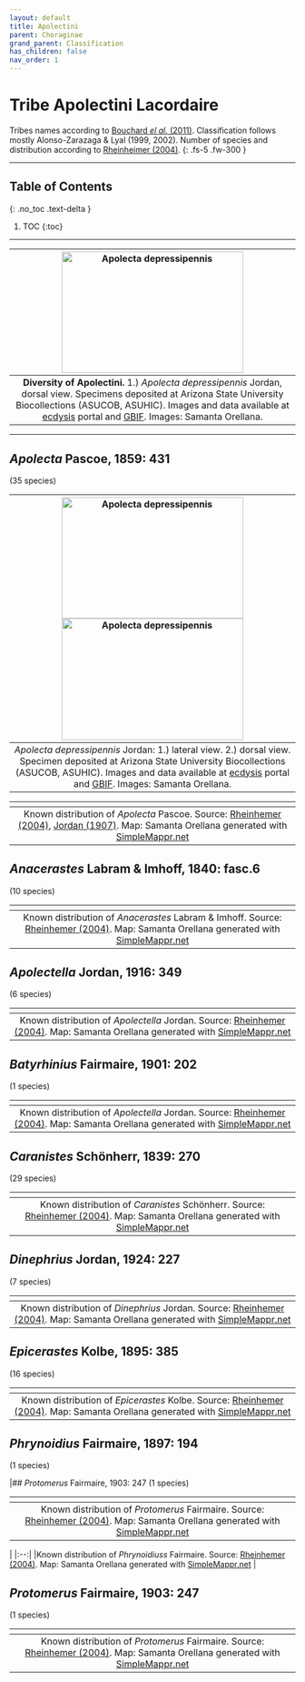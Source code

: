 ```yaml
---
layout: default
title: Apolectini
parent: Choraginae
grand_parent: Classification
has_children: false
nav_order: 1
---
```



# Tribe Apolectini Lacordaire

Tribes names according to [Bouchard _el al._ (2011)](https://zookeys.pensoft.net/articles.php?id=4001). Classification follows mostly Alonso-Zarazaga & Lyal (1999, 2002). Number of species and distribution according to [Rheinheimer (2004)](https://www.zobodat.at/pdf/Mitt-Ent-Ver-Stuttgart_39_2004_0001-0244.pdf).
{: .fs-5 .fw-300 }

---

## Table of Contents
{: .no_toc .text-delta }

1. TOC
{:toc}

---

| [<img src="https://serv.biokic.asu.edu/imglib/ecdysis/ASU_ASUCOB/ASUCOB0015/ASUCOB0015450_dorsal_edited_1614099184.jpg" alt="Apolecta depressipennis" width="320" height="213.4">](https://serv.biokic.asu.edu/ecdysis/collections/individual/index.php?occid=658773) | 
|:--:| 
|**Diversity of Apolectini.** 1.) *Apolecta depressipennis* Jordan, dorsal view. Specimens deposited at Arizona State University Biocollections (ASUCOB, ASUHIC). Images and data available at [ecdysis](https://serv.biokic.asu.edu/ecdysis/index.php) portal and [GBIF](https://gbif.org). Images: Samanta Orellana.|

---

## _Apolecta_ Pascoe, 1859: 431
(35 species)

| [<img src="https://serv.biokic.asu.edu/imglib/ecdysis/ASU_ASUCOB/ASUCOB0015/ASUCOB0015450_lateral_edited_1637858535.jpg" alt="Apolecta depressipennis" width="320" height="213.4">](https://serv.biokic.asu.edu/ecdysis/collections/individual/index.php?occid=658773) [<img src="https://serv.biokic.asu.edu/imglib/ecdysis/ASU_ASUCOB/ASUCOB0015/ASUCOB0015450_dorsal_edited_1614099184.jpg" alt="Apolecta depressipennis" width="320" height="213.4">](https://serv.biokic.asu.edu/ecdysis/collections/individual/index.php?occid=658773)| 
|:--:| 
|_Apolecta depressipennis_ Jordan: 1.) lateral view. 2.) dorsal view. Specimen deposited at Arizona State University Biocollections (ASUCOB, ASUHIC). Images and data available at [ecdysis](https://serv.biokic.asu.edu/ecdysis/index.php) portal and [GBIF](https://gbif.org). Images: Samanta Orellana.|

|<img src="https://www.simplemappr.net/map/18920" alt="" />| 
|:--:| 
|Known distribution of _Apolecta_ Pascoe. Source: [Rheinhemer (2004)](https://www.zobodat.at/pdf/Mitt-Ent-Ver-Stuttgart_39_2004_0001-0244.pdf), [Jordan (1907)](https://www.biodiversitylibrary.org/item/14611#page/393/mode/1up). Map: Samanta Orellana generated with [SimpleMappr.net](https://www.simplemappr.net/) |

## _Anacerastes_ Labram & Imhoff, 1840: fasc.6
(10 species)

|<img src="https://www.simplemappr.net/map/21836" alt="" />| 
|:--:| 
|Known distribution of _Anacerastes_ Labram & Imhoff. Source: [Rheinhemer (2004)](https://www.zobodat.at/pdf/Mitt-Ent-Ver-Stuttgart_39_2004_0001-0244.pdf). Map: Samanta Orellana generated with [SimpleMappr.net](https://www.simplemappr.net/) |

## _Apolectella_ Jordan, 1916: 349
(6 species)

|<img src="https://www.simplemappr.net/map/21837" alt="" />| 
|:--:| 
|Known distribution of _Apolectella_ Jordan. Source: [Rheinhemer (2004)](https://www.zobodat.at/pdf/Mitt-Ent-Ver-Stuttgart_39_2004_0001-0244.pdf). Map: Samanta Orellana generated with [SimpleMappr.net](https://www.simplemappr.net/) |

## _Batyrhinius_ Fairmaire, 1901: 202
(1 species)

|<img src="https://www.simplemappr.net/map/21840" alt="" />| 
|:--:| 
|Known distribution of _Apolectella_ Jordan. Source: [Rheinhemer (2004)](https://www.zobodat.at/pdf/Mitt-Ent-Ver-Stuttgart_39_2004_0001-0244.pdf). Map: Samanta Orellana generated with [SimpleMappr.net](https://www.simplemappr.net/) |

## _Caranistes_ Schönherr, 1839: 270
(29 species)

|<img src="https://www.simplemappr.net/map/21840" alt="" />| 
|:--:| 
|Known distribution of _Caranistes_ Schönherr. Source: [Rheinhemer (2004)](https://www.zobodat.at/pdf/Mitt-Ent-Ver-Stuttgart_39_2004_0001-0244.pdf). Map: Samanta Orellana generated with [SimpleMappr.net](https://www.simplemappr.net/) |

## _Dinephrius_ Jordan, 1924: 227
(7 species)

|<img src="https://www.simplemappr.net/map/21842" alt="" />| 
|:--:| 
|Known distribution of _Dinephrius_ Jordan. Source: [Rheinhemer (2004)](https://www.zobodat.at/pdf/Mitt-Ent-Ver-Stuttgart_39_2004_0001-0244.pdf). Map: Samanta Orellana generated with [SimpleMappr.net](https://www.simplemappr.net/) |

## _Epicerastes_ Kolbe, 1895: 385
(16 species)

|<img src="https://www.simplemappr.net/map/21838" alt="" />| 
|:--:| 
|Known distribution of _Epicerastes_ Kolbe. Source: [Rheinhemer (2004)](https://www.zobodat.at/pdf/Mitt-Ent-Ver-Stuttgart_39_2004_0001-0244.pdf). Map: Samanta Orellana generated with [SimpleMappr.net](https://www.simplemappr.net/) |

## _Phrynoidius_ Fairmaire, 1897: 194
(1 species)

|## _Protomerus_ Fairmaire, 1903: 247
(1 species)

|<img src="https://www.simplemappr.net/map/21839" alt="" />| 
|:--:| 
|Known distribution of _Protomerus_ Fairmaire. Source: [Rheinhemer (2004)](https://www.zobodat.at/pdf/Mitt-Ent-Ver-Stuttgart_39_2004_0001-0244.pdf). Map: Samanta Orellana generated with [SimpleMappr.net](https://www.simplemappr.net/) |
| 
|:--:| 
|Known distribution of _Phrynoidiuss_ Fairmaire. Source: [Rheinhemer (2004)](https://www.zobodat.at/pdf/Mitt-Ent-Ver-Stuttgart_39_2004_0001-0244.pdf). Map: Samanta Orellana generated with [SimpleMappr.net](https://www.simplemappr.net/) |

## _Protomerus_ Fairmaire, 1903: 247
(1 species)

|<img src="https://www.simplemappr.net/map/21839" alt="" />| 
|:--:| 
|Known distribution of _Protomerus_ Fairmaire. Source: [Rheinhemer (2004)](https://www.zobodat.at/pdf/Mitt-Ent-Ver-Stuttgart_39_2004_0001-0244.pdf). Map: Samanta Orellana generated with [SimpleMappr.net](https://www.simplemappr.net/) |
